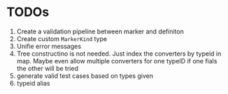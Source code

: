 # TODOs

1. Create a validation pipeline between marker and definiton
2. Create custom `MarkerKind` type
3. Unifie error messages
4. Tree constructino is not needed. Just index the converters by typeid in map.
   Maybe even allow multiple converters for one typeID if one fials the other
   will be tried
5. generate valid test cases based on types given
6. typeid alias
